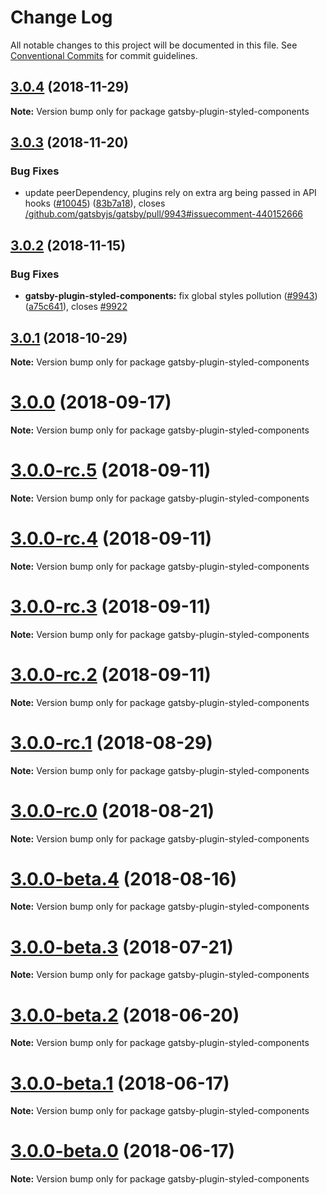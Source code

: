 # Change Log

All notable changes to this project will be documented in this file.
See [Conventional Commits](https://conventionalcommits.org) for commit guidelines.

<a name="3.0.4"></a>

## [3.0.4](https://github.com/gatsbyjs/gatsby/tree/master/packages/gatsby-plugin-styled-components/compare/gatsby-plugin-styled-components@3.0.3...gatsby-plugin-styled-components@3.0.4) (2018-11-29)

**Note:** Version bump only for package gatsby-plugin-styled-components

<a name="3.0.3"></a>

## [3.0.3](https://github.com/gatsbyjs/gatsby/tree/master/packages/gatsby-plugin-styled-components/compare/gatsby-plugin-styled-components@3.0.2...gatsby-plugin-styled-components@3.0.3) (2018-11-20)

### Bug Fixes

- update peerDependency, plugins rely on extra arg being passed in API hooks ([#10045](https://github.com/gatsbyjs/gatsby/tree/master/packages/gatsby-plugin-styled-components/issues/10045)) ([83b7a18](https://github.com/gatsbyjs/gatsby/tree/master/packages/gatsby-plugin-styled-components/commit/83b7a18)), closes [/github.com/gatsbyjs/gatsby/pull/9943#issuecomment-440152666](https://github.com/gatsbyjs/gatsby/tree/master/packages/gatsby-plugin-styled-components/issues/issuecomment-440152666)

<a name="3.0.2"></a>

## [3.0.2](https://github.com/gatsbyjs/gatsby/tree/master/packages/gatsby-plugin-styled-components/compare/gatsby-plugin-styled-components@3.0.1...gatsby-plugin-styled-components@3.0.2) (2018-11-15)

### Bug Fixes

- **gatsby-plugin-styled-components:** fix global styles pollution ([#9943](https://github.com/gatsbyjs/gatsby/tree/master/packages/gatsby-plugin-styled-components/issues/9943)) ([a75c641](https://github.com/gatsbyjs/gatsby/tree/master/packages/gatsby-plugin-styled-components/commit/a75c641)), closes [#9922](https://github.com/gatsbyjs/gatsby/tree/master/packages/gatsby-plugin-styled-components/issues/9922)

<a name="3.0.1"></a>

## [3.0.1](https://github.com/gatsbyjs/gatsby/tree/master/packages/gatsby-plugin-styled-components/compare/gatsby-plugin-styled-components@3.0.0...gatsby-plugin-styled-components@3.0.1) (2018-10-29)

**Note:** Version bump only for package gatsby-plugin-styled-components

<a name="3.0.0"></a>

# [3.0.0](https://github.com/gatsbyjs/gatsby/tree/master/packages/gatsby-plugin-styled-components/compare/gatsby-plugin-styled-components@3.0.0-rc.5...gatsby-plugin-styled-components@3.0.0) (2018-09-17)

**Note:** Version bump only for package gatsby-plugin-styled-components

<a name="3.0.0-rc.5"></a>

# [3.0.0-rc.5](https://github.com/gatsbyjs/gatsby/tree/master/packages/gatsby-plugin-styled-components/compare/gatsby-plugin-styled-components@3.0.0-rc.4...gatsby-plugin-styled-components@3.0.0-rc.5) (2018-09-11)

**Note:** Version bump only for package gatsby-plugin-styled-components

<a name="3.0.0-rc.4"></a>

# [3.0.0-rc.4](https://github.com/gatsbyjs/gatsby/tree/master/packages/gatsby-plugin-styled-components/compare/gatsby-plugin-styled-components@3.0.0-rc.3...gatsby-plugin-styled-components@3.0.0-rc.4) (2018-09-11)

**Note:** Version bump only for package gatsby-plugin-styled-components

<a name="3.0.0-rc.3"></a>

# [3.0.0-rc.3](https://github.com/gatsbyjs/gatsby/tree/master/packages/gatsby-plugin-styled-components/compare/gatsby-plugin-styled-components@3.0.0-rc.2...gatsby-plugin-styled-components@3.0.0-rc.3) (2018-09-11)

**Note:** Version bump only for package gatsby-plugin-styled-components

<a name="3.0.0-rc.2"></a>

# [3.0.0-rc.2](https://github.com/gatsbyjs/gatsby/tree/master/packages/gatsby-plugin-styled-components/compare/gatsby-plugin-styled-components@3.0.0-rc.1...gatsby-plugin-styled-components@3.0.0-rc.2) (2018-09-11)

**Note:** Version bump only for package gatsby-plugin-styled-components

<a name="3.0.0-rc.1"></a>

# [3.0.0-rc.1](https://github.com/gatsbyjs/gatsby/tree/master/packages/gatsby-plugin-styled-components/compare/gatsby-plugin-styled-components@3.0.0-rc.0...gatsby-plugin-styled-components@3.0.0-rc.1) (2018-08-29)

**Note:** Version bump only for package gatsby-plugin-styled-components

<a name="3.0.0-rc.0"></a>

# [3.0.0-rc.0](https://github.com/gatsbyjs/gatsby/tree/master/packages/gatsby-plugin-styled-components/compare/gatsby-plugin-styled-components@3.0.0-beta.4...gatsby-plugin-styled-components@3.0.0-rc.0) (2018-08-21)

**Note:** Version bump only for package gatsby-plugin-styled-components

<a name="3.0.0-beta.4"></a>

# [3.0.0-beta.4](https://github.com/gatsbyjs/gatsby/tree/master/packages/gatsby-plugin-styled-components/compare/gatsby-plugin-styled-components@3.0.0-beta.3...gatsby-plugin-styled-components@3.0.0-beta.4) (2018-08-16)

**Note:** Version bump only for package gatsby-plugin-styled-components

<a name="3.0.0-beta.3"></a>

# [3.0.0-beta.3](https://github.com/gatsbyjs/gatsby/tree/master/packages/gatsby-plugin-styled-components/compare/gatsby-plugin-styled-components@3.0.0-beta.2...gatsby-plugin-styled-components@3.0.0-beta.3) (2018-07-21)

**Note:** Version bump only for package gatsby-plugin-styled-components

<a name="3.0.0-beta.2"></a>

# [3.0.0-beta.2](https://github.com/gatsbyjs/gatsby/tree/master/packages/gatsby-plugin-styled-components/compare/gatsby-plugin-styled-components@3.0.0-beta.1...gatsby-plugin-styled-components@3.0.0-beta.2) (2018-06-20)

**Note:** Version bump only for package gatsby-plugin-styled-components

<a name="3.0.0-beta.1"></a>

# [3.0.0-beta.1](https://github.com/gatsbyjs/gatsby/tree/master/packages/gatsby-plugin-styled-components/compare/gatsby-plugin-styled-components@3.0.0-beta.0...gatsby-plugin-styled-components@3.0.0-beta.1) (2018-06-17)

**Note:** Version bump only for package gatsby-plugin-styled-components

<a name="3.0.0-beta.0"></a>

# [3.0.0-beta.0](https://github.com/gatsbyjs/gatsby/tree/master/packages/gatsby-plugin-styled-components/compare/gatsby-plugin-styled-components@2.0.11...gatsby-plugin-styled-components@3.0.0-beta.0) (2018-06-17)

**Note:** Version bump only for package gatsby-plugin-styled-components

